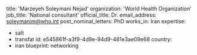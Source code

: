 title: 'Marzeyeh Soleymani Nejad'
organization: 'World Health Organization'
job_title: 'National consultant'
official_title: Dr.
email_address: soleymanim@who.int
post_nominal_letters: PhD
works_in: Iran
expertise:
  - salt
  - transfat
id: e545861f-a3f9-4d8e-94d9-481e3ae09e68
country:
  - iran
blueprint: networking
